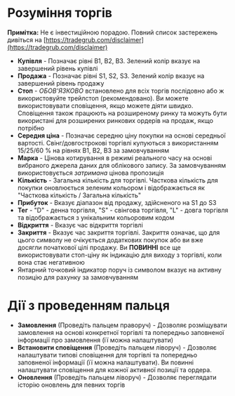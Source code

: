# **Розуміння торгів**

**Примітка:** Не є інвестиційною порадою. Повний список застережень дивіться на [https://tradegrub.com/disclaimer](https://tradegrub.com/disclaimer)

- **Купівля** - Позначає рівні B1, B2, B3. Зелений колір вказує на завершений рівень купівлі
- **Продажа** - Позначає рівні S1, S2, S3. Зелений колір вказує на завершений рівень продажу
- **Стоп** - *ОБОВ'ЯЗКОВО* встановлено для всіх торгів послідовно або ж використовуйте трейлстоп (рекомендовано). Ви можете використовувати сповіщення, якщо можете діяти швидко. Сповіщення також працюють на розширеному ринку та можуть бути використані для розширених ринкових ордерів на продаж, якщо потрібно
- **Середня ціна** - Позначає середню ціну покупки на основі середньої вартості. Свінг/довгострокові торгівлі купуються з використанням 15/25/60 % на рівнях B1, B2, B3 за замовчуванням
- **Марка** - Цінова котирування в режимі реального часу на основі вибраного джерела даних для облікового запису. За замовчуванням використовується *затримана* цінова пропозиція
- **Кількість** - Загальна кількість для торгівлі. Часткова кількість для покупки оновлюється зеленим кольором і відображається як "Часткова кількість / Загальна кількість"
- **Прибуток** - Вказує діапазон від продажу, здійсненого на S1 до S3
- **Тег** - "D" - денна торгівля, "S" - свінгова торгівля, "L" - довга торгівля та відображається з унікальним кольоровим кодом
- **Відкриття** - Вказує час відкриття торгівлі
- **Закриття** - Вказує час закриття торгівлі. Закриття означає, що для цього символу не очікується додаткових покупок або ви вже досягли початкової цілі продажу. Ви **ПОВИННІ** все ще використовувати стоп-ціну як індикацію для виходу з торгівлі, коли вона стає негативною
- Янтарний точковий індикатор поруч із символом вказує на активну позицію для рахунку за замовчуванням

# Дії з проведенням пальця
- **Замовлення** (Проведіть пальцем праворуч) - Дозволяє розміщувати замовлення на основі конкретної торгівлі та попередньо заповненої інформації про замовлення (її можна налаштувати)
- **Встановити сповіщення** (Проведіть пальцем ліворуч) - Дозволяє налаштувати типові сповіщення для торгівлі та попередньо заповненої інформації (її можна налаштувати). Ви повинні налаштувати сповіщення для кожної активної позиції та ордера.
- **Оновлення** (Проведіть пальцем ліворуч) - Дозволяє переглядати історію оновлень для певних торгів

